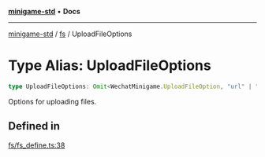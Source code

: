 [**minigame-std**](../../../README.md) • **Docs**

***

[minigame-std](../../../README.md) / [fs](../README.md) / UploadFileOptions

# Type Alias: UploadFileOptions

```ts
type UploadFileOptions: Omit<WechatMinigame.UploadFileOption, "url" | "filePath" | "success" | "fail">;
```

Options for uploading files.

## Defined in

[fs/fs\_define.ts:38](https://github.com/JiangJie/minigame-std/blob/c06988f76801881a43518a5e9723580f21a11a7f/src/std/fs/fs_define.ts#L38)
